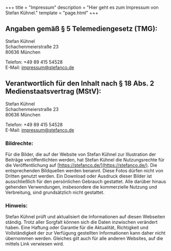 +++
title = "Impressum"
description = "Hier geht es zum Impressum von Stefan Kühnel."
template = "page.html"
+++

## Angaben gemäß § 5 Telemediengesetz (TMG):

Stefan Kühnel  
Schachenmeierstraße 23  
80636 München

Telefon: +49 89 415 54528  
E-Mail: [impressum@stefanco.de](mailto:impressum@stefanco.de?subject=Impressum)

## Verantwortlich für den Inhalt nach § 18 Abs. 2 Medienstaatsvertrag (MStV):

Stefan Kühnel  
Schachenmeierstraße 23  
80636 München

Telefon: +49 89 415 54528  
E-Mail: [impressum@stefanco.de](mailto:impressum@stefanco.de?subject=Impressum)

### Bildrechte:

Für die Bilder, die auf der Website von Stefan Kühnel zur Illustration der Beiträge veröffentlichten werden, hat Stefan Kühnel die Nutzungsrechte für die Veröffentlichung auf [https://stefanco.de/](https://stefanco.de/). Die entsprechenden Bildquellen werden benannt. Diese Fotos dürfen nicht von Dritten genutzt werden. Ein Download oder Ausdruck dieser Bilder ist ausschließlich für den persönlichen Gebrauch gestattet. Alle darüber hinaus gehenden Verwendungen, insbesondere die kommerzielle Nutzung und Verbreitung, sind grundsätzlich nicht gestattet.

### Hinweis:

Stefan Kühnel prüft und aktualisiert die Informationen auf diesen Webseiten ständig. Trotz aller Sorgfalt können sich die Daten inzwischen verändert haben. Eine Haftung oder Garantie für die Aktualität, Richtigkeit und Vollständigkeit der zur Verfügung gestellten Informationen kann daher nicht übernommen werden. Gleiches gilt auch für alle anderen Websites, auf die mittels Link verwiesen wird.
